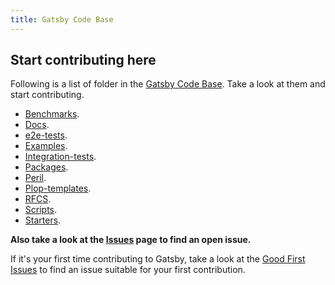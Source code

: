 ```yaml
---
title: Gatsby Code Base
---
```


## Start contributing here

Following is a list of folder in the [Gatsby Code Base](https://github.com/gatsbyjs/gatsby). Take a look at them and start contributing.

* [Benchmarks](https://github.com/gatsbyjs/gatsby/tree/master/benchmarks).
* [Docs](https://github.com/gatsbyjs/gatsby/tree/master/docs).
* [e2e-tests](https://github.com/gatsbyjs/gatsby/tree/master/e2e-tests).
* [Examples](https://github.com/gatsbyjs/gatsby/tree/master/examples).
* [Integration-tests](https://github.com/gatsbyjs/gatsby/tree/master/integration-tests).
* [Packages](https://github.com/gatsbyjs/gatsby/tree/master/packages).
* [Peril](https://github.com/gatsbyjs/gatsby/tree/master/peril).
* [Plop-templates](https://github.com/gatsbyjs/gatsby/tree/master/plop-templates).
* [RFCS](https://github.com/gatsbyjs/gatsby/tree/master/rfcs).
* [Scripts](https://github.com/gatsbyjs/gatsby/tree/master/scripts).
* [Starters](https://github.com/gatsbyjs/gatsby/tree/master/starters).

**Also take a look at the [Issues](https://github.com/gatsbyjs/gatsby/issues) page to find an open issue.**

If it's your first time contributing to Gatsby, take a look at the [Good First Issues](https://github.com/gatsbyjs/gatsby/issues?q=is%3Aopen+is%3Aissue+label%3A%22good+first+issue%22) to find an issue suitable for your first contribution.

<GuideList slug={props.slug} />
